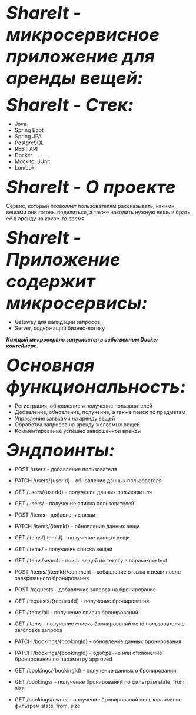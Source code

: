 <span style="font-size:48px;">***ShareIt - микросервисное приложение для аренды вещей:***</span>

 <span style="font-size:48px;">***ShareIt - Стек:***</span>
- Java
- Spring Boot
- Spring JPA
- PostgreSQL
- REST API
- Docker
- Mockito, JUnit
- Lombok

<span style="font-size:48px;">***ShareIt - О проекте***</span>

Сервис, который позволяет пользователям рассказывать, какими вещами они готовы поделиться, а также находить нужную вещь и брать её в аренду на какое-то время


<span style="font-size:48px;">***ShareIt - Приложение содержит микросервисы:***</span>

- Gateway для валидации запросов,
- Server, содержащий бизнес-логику
  
***Каждый микросервис запускается в собственном Docker контейнере.***

<span style="font-size:48px;">***Основная функциональность:***</span>

- Регистрация, обновление и получение пользователей
- Добавление, обновление, получение, а также поиск по предметам
- Управление заявками на аренду вещей
- Обработка запросов на аренду желаемых вещей
- Комментирование успешно завершённой аренды

  
<span style="font-size:48px;">***Эндпоинты:***</span>

- POST /users - добавление пользователя
- PATCH /users/{userId} - обновление данных пользователя
- GET /users/{userId} - получение данных пользователя
- GET /users/ - получение списка пользователей



- POST /items - добавление вещи
- PATCH /items/{itemId} - обновление данных вещи
- GET /items/{itemId} - получение данных вещи
- GET /items/ - получение списка вещей
- GET /items/search - поиск вещей по тексту в параметре text
- POST /items/{itemId}/comment - добавление отзыва к вещи после завершенного бронирования



- POST /requests - добавление запроса на бронирование
- GET /requests/{requestId} - получение бронирования
- GET /items/all - получение списка бронирований
- GET /items - получение списка бронирований по id пользователя в заголовке запроса



- PATCH /bookings/{bookingId} - обновление данных бронирования
- PATCH /bookings/{bookingId} - одобрение или отклонение бронирования по параметру approved
- GET /bookings/{bookingId} - получение данных о бронировании
- GET /bookings/ - получение бронирований по фильтрам state, from, size
- GET /bookings/owner - получение бронирований пользователя по фильтрам state, from, size
